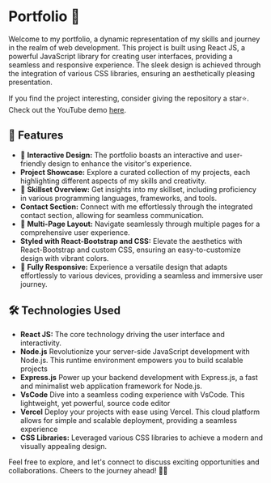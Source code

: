 # Portfolio 💼

Welcome to my portfolio, a dynamic representation of my skills and journey in the realm of web development. This project is built using React JS, a powerful JavaScript library for creating user interfaces, providing a seamless and responsive experience. The sleek design is achieved through the integration of various CSS libraries, ensuring an aesthetically pleasing presentation.

If you find the project interesting, consider giving the repository a star⭐. Check out the YouTube demo [here](link).

## 🚀 Features

- 📱 **Interactive Design:** The portfolio boasts an interactive and user-friendly design to enhance the visitor's experience.
- **Project Showcase:** Explore a curated collection of my projects, each highlighting different aspects of my skills and creativity.
- 🎨 **Skillset Overview:** Get insights into my skillset, including proficiency in various programming languages, frameworks, and tools.
- **Contact Section:** Connect with me effortlessly through the integrated contact section, allowing for seamless communication.
- 📖 **Multi-Page Layout:** Navigate seamlessly through multiple pages for a comprehensive user experience.
- **Styled with React-Bootstrap and CSS:** Elevate the aesthetics with React-Bootstrap and custom CSS, ensuring an easy-to-customize design with vibrant colors.
- 🚀 **Fully Responsive:** Experience a versatile design that adapts effortlessly to various devices, providing a seamless and immersive user journey.


## 🛠️ Technologies Used

- **React JS:** The core technology driving the user interface and interactivity.
- **Node.js** Revolutionize your server-side JavaScript development with Node.js. This runtime environment empowers you to build scalable projects
- **Express.js** Power up your backend development with Express.js, a fast and minimalist web application framework for Node.js.
- **VsCode** Dive into a seamless coding experience with VsCode. This lightweight, yet powerful, source code editor
- **Vercel** Deploy your projects with ease using Vercel. This cloud platform allows for simple and scalable deployment, providing a seamless experience
- **CSS Libraries:** Leveraged various CSS libraries to achieve a modern and visually appealing design.

Feel free to explore, and let's connect to discuss exciting opportunities and collaborations. Cheers to the journey ahead! 🌟💼
